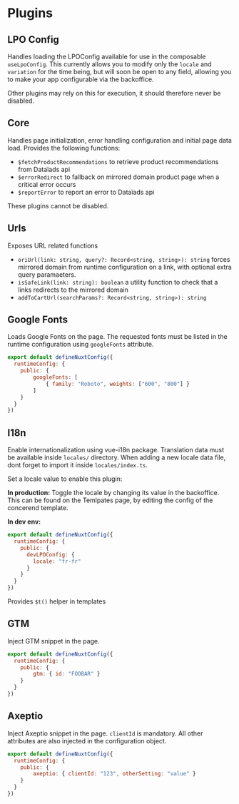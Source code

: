 # Plugins
## LPO Config
Handles loading the LPOConfig available for use in the composable `useLpoConfig`.
This currently allows you to modify only the `locale` and `variation` for the time being, but will soon be open to any field, allowing you to make your app configurable via the backoffice.

Other plugins may rely on this for execution, it should therefore never be disabled.

## Core
Handles page initialization, error handling configuration and initial page data load.
Provides the following functions:
* `$fetchProductRecommendations` to retrieve product recommendations from Dataïads api
* `$errorRedirect` to fallback on mirrored domain product page when a critical error occurs
* `$reportError` to report an error to Dataïads api

These plugins cannot be disabled.

## Urls
Exposes URL related functions
* `oriUrl(link: string, query?: Record<string, string>): string` forces mirrored domain from runtime configuration on a link, with optional extra query paramaeters.
* `isSafeLink(link: string): boolean` a utility function to check that a links redirects to the mirrored domain
*  `addToCartUrl(searchParams?: Record<string, string>): string` 

## Google Fonts
Loads Google Fonts on the page. The requested fonts must be listed in the runtime configuration using `googleFonts` attribute.
``` javascript
export default defineNuxtConfig({
  runtimeConfig: {
    public: {
        googleFonts: [
            { family: "Roboto", weights: ["600", "800"] }
        ]
    }
  }
})
```

## I18n
Enable internationalization using vue-i18n package. 
Translation data must be available inside `locales/` directory. When adding a new locale data file, dont forget to import it inside `locales/index.ts`.

Set a locale value to enable this plugin:

**In production:**
Toggle the locale by changing its value in the backoffice.
This can be found on the Temlpates page, by editing the config of the concerend template.

**In dev env:**
``` javascript
export default defineNuxtConfig({
  runtimeConfig: {
    public: {
      devLPOConfig: {
        locale: "fr-fr"
      }
    }
  }
})
```

Provides `$t()` helper in templates


## GTM
Inject GTM snippet in the page.
``` javascript
export default defineNuxtConfig({
  runtimeConfig: {
    public: {
        gtm: { id: "FOOBAR" }
    }
  }
})
```

## Axeptio
Inject Axeptio snippet in the page. `clientId` is mandatory. All other attributes are also injected in the configuration object.

``` javascript
export default defineNuxtConfig({
  runtimeConfig: {
    public: {
        axeptio: { clientId: "123", otherSetting: "value" }
    }
  }
})
```